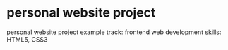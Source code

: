 # personal website project
personal website project example 
track: frontend web development 
skills: HTML5, CSS3
